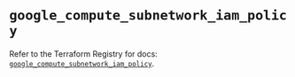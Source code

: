 # `google_compute_subnetwork_iam_policy`

Refer to the Terraform Registry for docs: [`google_compute_subnetwork_iam_policy`](https://registry.terraform.io/providers/hashicorp/google-beta/6.6.0/docs/resources/google_compute_subnetwork_iam_policy).
